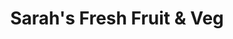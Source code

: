 ---
title: "Sarah's Fresh Fruit & Veg"
url: /barry/sarahs-fresh-fruit-und-veg/
shop: Gemüse & Obst
---